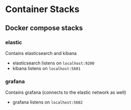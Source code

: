# Container Stacks

## Docker compose stacks

### elastic

Contains elasticsearch and kibana

* elasticsearch listens on `localhost:9200`
* kibana listens on `localhost:5601`

### grafana

Contains grafana (connects to the elastic network as well)

* grafana listens on `localhost:5602`
